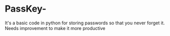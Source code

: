 # PassKey-
It's a basic code in python for storing passwords so that you never forget it. Needs improvement to make it more productive

